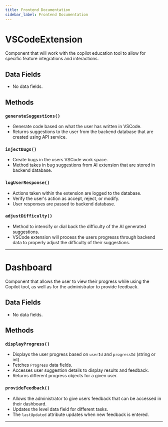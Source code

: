 ```yaml
---
title: Frontend Documentation
sidebar_label: Frontend Documentation
---
```


# **VSCodeExtension**  

Component that will work with the copilot education tool to allow for specific feature integrations and interactions.  

## **Data Fields**
- No data fields.

## **Methods**

### `generateSuggestions()`
- Generate code based on what the user has written in VSCode.  
- Returns suggestions to the user from the backend database that are created using API service.  

### `injectBugs()`
- Create bugs in the users VSCode work space.  
- Method takes in bug suggestions from AI extension that are stored in backend database.  

### `logUserResponse()`
- Actions taken within the extension are logged to the database.  
- Verify the user's action as accept, reject, or modify.  
- User responses are passed to backend database.  

### `adjustDifficulty()`
- Method to intensify or dial back the difficulty of the AI generated suggestions.  
- VSCode extension will process the users progresss through backend data to properly adjust the difficulty of their suggestions.   
---

# **Dashboard**  

Component that allows the user to view their progress while using the Copilot tool, as well as for the administrator to provide feedback.

## **Data Fields**
- No data fields.

## **Methods**

### `displayProgress()`
- Displays the user progress based on `userId` and `progressId` (string or int).
- Fetches `Progress` data fields.
- Accesses user suggestion details to display results and feedback.
- Returns different progress objects for a given user.

### `provideFeedback()`
- Allows the administrator to give users feedback that can be accessed in their dashboard.
- Updates the level data field for different tasks.
- The `lastUpdated` attribute updates when new feedback is entered.

---
